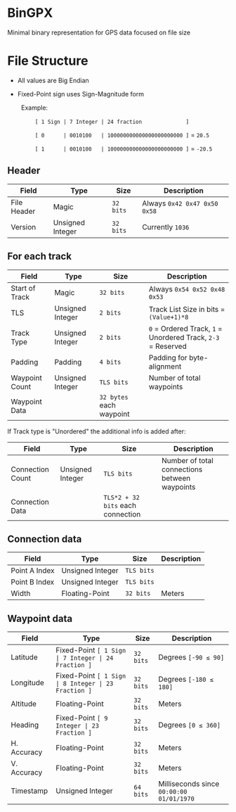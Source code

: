 # BinGPX
Minimal binary representation for GPS data focused on file size

# File Structure

* All values are Big Endian

* Fixed-Point sign uses Sign-Magnitude form

&nbsp;&nbsp;&nbsp;&nbsp;&nbsp;&nbsp;&nbsp;&nbsp;Example:

&nbsp;&nbsp;&nbsp;&nbsp;&nbsp;&nbsp;&nbsp;&nbsp;&nbsp;&nbsp;&nbsp;&nbsp;&nbsp;&nbsp;&nbsp;&nbsp;`[ 1 Sign | 7 Integer | 24 fraction              ]`

&nbsp;&nbsp;&nbsp;&nbsp;&nbsp;&nbsp;&nbsp;&nbsp;&nbsp;&nbsp;&nbsp;&nbsp;&nbsp;&nbsp;&nbsp;&nbsp;`[ 0      | 0010100   | 100000000000000000000000 ]` = `20.5`

&nbsp;&nbsp;&nbsp;&nbsp;&nbsp;&nbsp;&nbsp;&nbsp;&nbsp;&nbsp;&nbsp;&nbsp;&nbsp;&nbsp;&nbsp;&nbsp;`[ 1      | 0010100   | 100000000000000000000000 ]` = `-20.5`

## Header

| Field        | Type             | Size      | Description                  |
|--------------|------------------|-----------|------------------------------|
| File Header  | Magic            | `32 bits` | Always `0x42 0x47 0x50 0x58` |
| Version      | Unsigned Integer | `32 bits` | Currently `1036`             |

## For each track

| Field          | Type             | Size                     | Description                                                  |
|----------------|------------------|--------------------------|--------------------------------------------------------------|
| Start of Track | Magic            | `32 bits`                | Always `0x54 0x52 0x48 0x53`                                 |
| TLS            | Unsigned Integer | `2 bits`                 | Track List Size in bits = `(Value+1)*8`                      |
| Track Type     | Unsigned Integer | `2 bits`                 | `0` = Ordered Track, `1` = Unordered Track, `2-3` = Reserved |
| Padding        | Padding          | `4 bits`                 | Padding for byte-alignment                                   |
| Waypoint Count | Unsigned Integer | `TLS bits`               | Number of total waypoints                                    |
| Waypoint Data  |                  | `32 bytes` each waypoint |                                                              |

If Track type is "Unordered" the additional info is added after:

| Field            | Type             | Size                              | Description                                   |
|------------------|------------------|-----------------------------------|-----------------------------------------------|
| Connection Count | Unsigned Integer | `TLS bits`                        | Number of total connections between waypoints |
| Connection Data  |                  | `TLS*2 + 32 bits` each connection |                                               |

## Connection data

| Field         | Type             | Size       | Description |
|---------------|------------------|------------|-------------|
| Point A Index | Unsigned Integer | `TLS bits` |             |
| Point B Index | Unsigned Integer | `TLS bits` |             |
| Width         | Floating-Point   | `32 bits`  | Meters      |

## Waypoint data

| Field       | Type                                                 | Size      | Description                              |
|-------------|------------------------------------------------------|-----------|------------------------------------------|
| Latitude    | Fixed-Point `[ 1 Sign \| 7 Integer \| 24 Fraction ]` | `32 bits` | Degrees `[-90 ≤ 90]`                     |
| Longitude   | Fixed-Point `[ 1 Sign \| 8 Integer \| 23 Fraction ]` | `32 bits` | Degrees `[-180 ≤ 180]`                   |
| Altitude    | Floating-Point                                       | `32 bits` | Meters                                   |
| Heading     | Fixed-Point `[ 9 Integer \| 23 Fraction ]`           | `32 bits` | Degrees `[0 ≤ 360]`                      |
| H. Accuracy | Floating-Point                                       | `32 bits` | Meters                                   |
| V. Accuracy | Floating-Point                                       | `32 bits` | Meters                                   |
| Timestamp   | Unsigned Integer                                     | `64 bits` | Milliseconds since `00:00:00 01/01/1970` |
